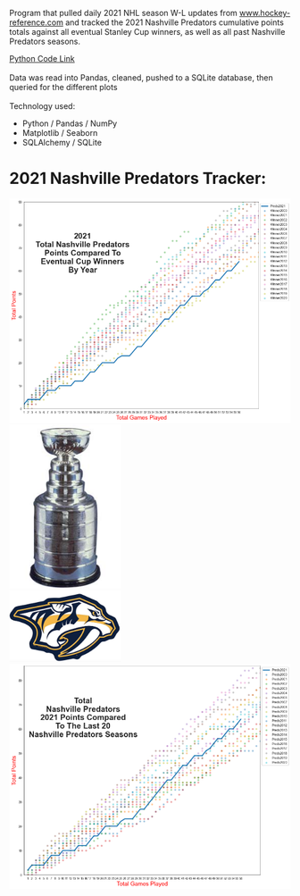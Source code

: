 Program that pulled daily 2021 NHL season W-L updates from www.hockey-reference.com and tracked the 2021 Nashville Predators cumulative points totals against all eventual Stanley Cup winners, as well as all past Nashville Predators seasons.

<a href="https://github.com/mydogmandy/Predators_2021/blob/d2adb2ea754355e78afd2a1585add652807d527a/NHL_2021.py">Python Code Link</a>
<br>
<br>
Data was read into Pandas, cleaned, pushed to a SQLite database, then queried for the different plots
<br>
<br>
Technology used:

- Python / Pandas / NumPy
- Matplotlib / Seaborn
- SQLAlchemy / SQLite

<h1> 2021 Nashville Predators Tracker: </h1>

<img src="/PredsGraphs/compare_winners.png" alt="Compare Winners" width="750"/>  <img src="stanley_cup.jpg" alt="Stanley Cup" width="200"/>
<br>
<img src="Preds.png" alt="Predators Logo" width="200"/>  <img src="/PredsGraphs/compare_seasons.png" alt="Compare Seasons" width="750"/>

